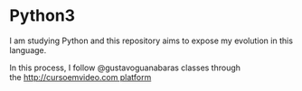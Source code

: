 # Python3
I am studying Python and this repository aims to expose my evolution in this language.

In this process, I follow @gustavoguanabaras classes through the http://cursoemvideo.com platform
